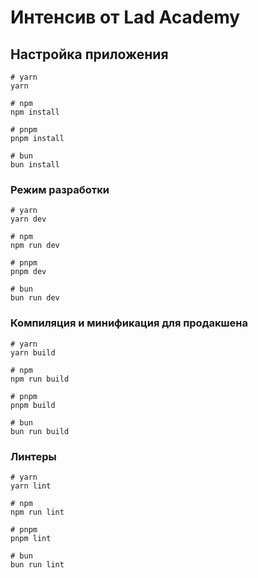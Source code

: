 # Интенсив от Lad Academy

## Настройка приложения

```
# yarn
yarn

# npm
npm install

# pnpm
pnpm install

# bun 
bun install
```

### Режим разработки

```
# yarn
yarn dev

# npm
npm run dev

# pnpm
pnpm dev

# bun 
bun run dev
```

### Компиляция и минификация для продакшена

```
# yarn
yarn build

# npm
npm run build

# pnpm
pnpm build

# bun 
bun run build
```

### Линтеры

```
# yarn
yarn lint

# npm
npm run lint

# pnpm
pnpm lint

# bun 
bun run lint
```


